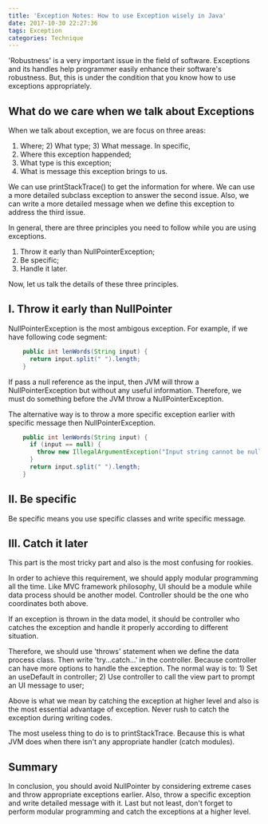 ```yaml
---
title: 'Exception Notes: How to use Exception wisely in Java'
date: 2017-10-30 22:27:36
tags: Exception
categories: Technique
---
```




'Robustness' is a very important issue in the field of software. Exceptions and its handles help programmer easily enhance their software's robustness. But, this is under the condition that you know how to use exceptions appropriately. 

What do we care when we talk about Exceptions
----

When we talk about exception, we are focus on three areas: 
1) Where; 2) What type; 3) What message. 
In specific, 
1) Where this exception happended; 
2) What type is this exception;
3) What is message this exception brings to us. 


We can use printStackTrace() to get the information for where. We can use a more detailed subclass exception to answer the second issue. Also, we can write a more detailed message when we define this exception to address the third issue.  


In general, there are three principles you need to follow while you are using exceptions. 
1) Throw it early than NullPointerException; 
2) Be specific; 
3) Handle it later. 


Now, let us talk the details of these three principles. 


I. Throw it early than NullPointer
----

NullPointerException is the most ambigous exception. For example, if we have following code segment:

```Java
	public int lenWords(String input) {
      return input.split(" ").length;
	}
```

If pass a null reference as the input, then JVM will throw a NullPointerException but without any useful information. Therefore, we must do something before the JVM throw a NullPointerException. 


The alternative way is to throw a more specific exception earlier with specific message then NullPointerException. 

```Java
	public int lenWords(String input) {
      if (input == null) {
        throw new IllegalArgumentException("Input string cannot be null");
      }
      return input.split(" ").length;
	}
```

II. Be specific
----

Be specific means you use specific classes and write specific message. 


III. Catch it later
----

This part is the most tricky part and also is the most confusing for rookies. 


In order to achieve this requirement, we should apply modular programming all the time. Like MVC framework philosophy, UI should be a module while data process should be another model. Controller should be the one who coordinates both above. 


If an exception is thrown in the data model, it should be controller who catches the exception and handle it properly according to different situation. 


Therefore, we should use 'throws' statement when we define the data process class. Then write 'try...catch...' in the controller. Because controller can have more options to handle the exception. The normal way is to: 1) Set an useDefault in controller; 2) Use controller to call the view part to prompt an UI message to user;

Above is what we mean by catching the exception at higher level and also is the most essential advantage of exception. Never rush to catch the exception during writing codes. 

The most useless thing to do is to printStackTrace. Because this is what JVM does when there isn't any appropriate handler (catch modules). 


Summary
----

In conclusion, you should avoid NullPointer by considering extreme cases and throw appropriate exceptions earlier. Also, throw a specific exception and write detailed message with it. Last but not least, don't forget to perform modular programming and catch the exceptions at a higher level. 









